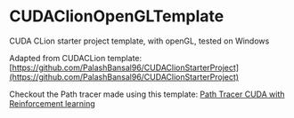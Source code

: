 # CUDAClionOpenGLTemplate
CUDA CLion starter project template, with openGL, tested on Windows

Adapted from CUDACLion template: [https://github.com/PalashBansal96/CUDAClionStarterProject](https://github.com/PalashBansal96/CUDAClionStarterProject)

Checkout the Path tracer made using this template: [Path Tracer CUDA with Reinforcement learning](https://github.com/PalashBansal96/CUDAPathTracerRL)
